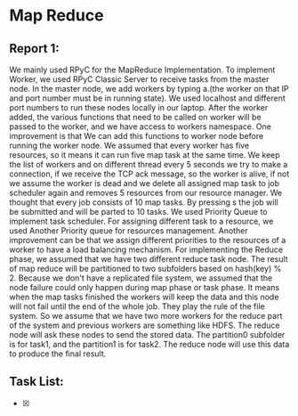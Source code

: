 # Map Reduce
## Report 1:
We mainly used RPyC for the MapReduce Implementation. To implement Worker, we used RPyC Classic Server to receive tasks from the master node. In the master node, we add workers by typing a.(the worker on that IP and port number must be in running state). We used localhost and different port numbers to run these nodes locally in our laptop. After the worker added, the various functions that need to be called on worker will be passed to the worker, and we have access to workers namespace. One improvement is that We can add this functions to worker node before running the worker node. We assumed that every worker has five resources, so it means it can run five map task at the same time. We keep the list of workers and on different thread every 5 seconds we try to make a connection, if we receive the TCP ack message, so the worker is alive, if not we assume the worker is dead and we delete all assigned map task to job scheduler again and removes 5 resources from our resource manager. We thought that every job consists of 10 map tasks. By pressing s the job will be submitted and will be parted to 10 tasks. We used Priority Queue to implement task scheduler. For assigning different task to a resource, we used Another Priority queue for resources management. Another improvement can be that we assign different priorities to the resources of a worker to have a load balancing mechanism. For implementing the Reduce phase, we assumed that we have two different reduce task node. The result of map reduce will be partitioned to two subfolders based on hash(key) % 2. Because we don't have a replicated file system, we assumed that the node failure could only happen during map phase or task phase. It means when the map tasks finished the workers will keep the data and this node will not fail until the end of the whole job. They play the rule of the file system. So we assume that we have two more workers for the reduce part of the system and previous workers are something like HDFS. The reduce node will ask these nodes to send the stored data. The partition0 subfolder is for task1, and the partition1 is for task2. The reduce node will use this data to produce the final result.
## Task List:
- [x]